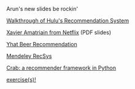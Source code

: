 
Arun's new slides be rockin'

[Walkthrough of Hulu's Recommendation System](http://tech.hulu.com/blog/2011/09/19/recommendation-system/)

[Xavier Amatriain from Netflix](http://www.cikm2013.org/slides/xavier.pdf) (PDF slides)

[Yhat Beer Recommendation](http://nbviewer.ipython.org/gist/glamp/20a18d52c539b87de2af)

[Mendeley RecSys](http://mendeley.github.io/mrec/)

[Crab: a recommender framework in Python](http://muricoca.github.io/crab/tutorial.html)

[exercise(s)!](https://github.com/arahuja/GADS7/tree/master/src/lesson14/)
